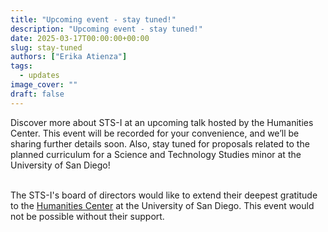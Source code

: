 ```yaml
---
title: "Upcoming event - stay tuned!"
description: "Upcoming event - stay tuned!"
date: 2025-03-17T00:00:00+00:00
slug: stay-tuned
authors: ["Erika Atienza"]
tags:
  - updates
image_cover: ""
draft: false
---
```


Discover more about STS-I at an upcoming talk hosted by the Humanities Center. This event will be recorded for your convenience, and we’ll be sharing further details soon. Also, stay tuned for proposals related to the planned curriculum for a Science and Technology Studies minor at the University of San Diego!<br><br>

The STS-I's board of directors would like to extend their deepest gratitude to the [Humanities Center](https://www.sandiego.edu/cas/centers/humanities-center/) at the University of San Diego. This event would not be possible without their support.
